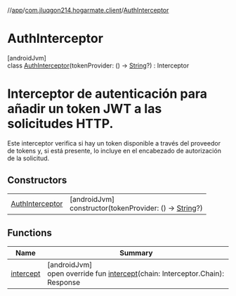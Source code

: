 //[app](../../../index.md)/[com.jluqgon214.hogarmate.client](../index.md)/[AuthInterceptor](index.md)

# AuthInterceptor

[androidJvm]\
class [AuthInterceptor](index.md)(tokenProvider: () -&gt; [String](https://kotlinlang.org/api/latest/jvm/stdlib/kotlin-stdlib/kotlin/-string/index.html)?) : Interceptor

# Interceptor de autenticación para añadir un token JWT a las solicitudes HTTP.

Este interceptor verifica si hay un token disponible a través del proveedor de tokens y, si está presente, lo incluye en el encabezado de autorización de la solicitud.

## Constructors

| | |
|---|---|
| [AuthInterceptor](-auth-interceptor.md) | [androidJvm]<br>constructor(tokenProvider: () -&gt; [String](https://kotlinlang.org/api/latest/jvm/stdlib/kotlin-stdlib/kotlin/-string/index.html)?) |

## Functions

| Name | Summary |
|---|---|
| [intercept](intercept.md) | [androidJvm]<br>open override fun [intercept](intercept.md)(chain: Interceptor.Chain): Response |
